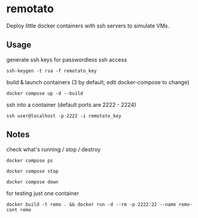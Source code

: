 # remotato

Deploy little docker containers with ssh servers to simulate VMs.



## Usage


generate ssh keys for passwordless ssh access

`ssh-keygen -t rsa -f remotato_key`


build & launch containers (3 by default, edit docker-compose to change)

`docker compose up -d --build`


ssh into a container (default ports are 2222 - 2224)

`ssh user@localhost -p 2222 -i remotato_key`



## Notes

check what's running / stop / destroy

`docker compose ps`

`docker compose stop`

`docker compose down`


for testing just one container

`docker build -t remo . && docker run -d --rm -p 2222:22 --name remo-cont remo`

